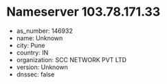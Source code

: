 # Nameserver 103.78.171.33

* as_number: 146932
* name: Unknown
* city: Pune
* country: IN
* organization: SCC NETWORK PVT LTD
* version: Unknown
* dnssec: false
